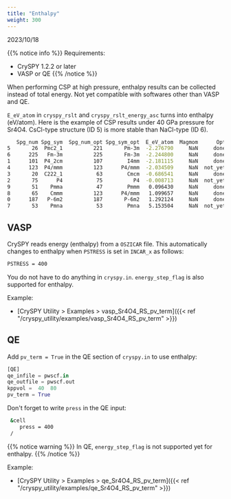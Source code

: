 ```yaml
---
title: "Enthalpy"
weight: 300
---
```


2023/10/18

{{% notice info %}}
Requirements:
- CrySPY 1.2.2 or later
- VASP or QE
{{% /notice %}}

When performing CSP at high pressure, enthalpy results can be collected instead of total energy.
Not yet compatible with softwares other than VASP and QE.

`E_eV_atom` in `cryspy_rslt` and `cryspy_rslt_energy_asc` turns into enthalpy (eV/atom). Here is the example of CSP results under 40 GPa pressure for Sr4O4.
CsCl-type structure (ID 5) is more stable than NaCl-type (ID 6).
``` bash
   Spg_num Spg_sym  Spg_num_opt Spg_sym_opt  E_eV_atom  Magmom      Opt
5       26  Pmc2_1          221       Pm-3m  -2.276790     NaN     done
6      225   Fm-3m          225       Fm-3m  -2.244800     NaN     done
1      101  P4_2cm          107        I4mm  -2.181115     NaN     done
4      123  P4/mmm          123      P4/mmm  -2.034509     NaN  not_yet
3       20  C222_1           63        Cmcm  -0.686541     NaN     done
2       75      P4           75          P4  -0.008713     NaN  not_yet
9       51    Pmma           47        Pmmm   0.096430     NaN     done
8       65    Cmmm          123      P4/mmm   1.099657     NaN     done
0      187   P-6m2          187       P-6m2   1.292124     NaN     done
7       53    Pmna           53        Pmna   5.153504     NaN  not_yet
```

## VASP

CrySPY reads energy (enthalpy) from a `OSZICAR` file.
This automatically changes to enthalpy when `PSTRESS` is set in `INCAR_x` as follows:

``` bash
PSTRESS = 400
```

You do not have to do anything in `cryspy.in`.
`energy_step_flag` is also supported for enthalpy.

Example: 
- [CrySPY Utility > Examples > vasp_Sr4O4_RS_pv_term]({{< ref "/cryspy_utility/examples/vasp_Sr4O4_RS_pv_term" >}})

## QE
Add `pv_term = True` in the QE section of `cryspy.in` to use enthalpy:

``` python
[QE]
qe_infile = pwscf.in
qe_outfile = pwscf.out
kppvol =  40  80
pv_term = True
```
Don't forget to write `press` in the QE input:
``` bash
 &cell
    press = 400
 /
```

{{% notice warning %}}
In QE, `energy_step_flag` is not supported yet for enthalpy.
{{% /notice %}}

Example: 
- [CrySPY Utility > Examples > qe_Sr4O4_RS_pv_term]({{< ref "/cryspy_utility/examples/qe_Sr4O4_RS_pv_term" >}})